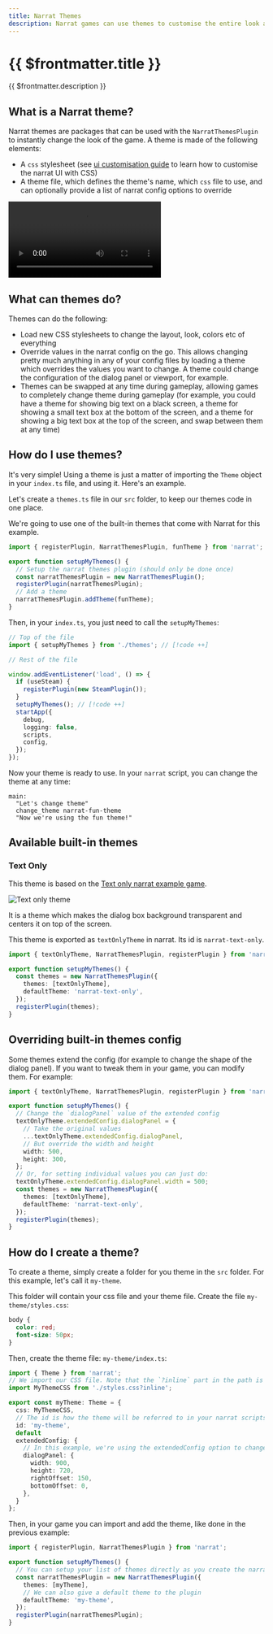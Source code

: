 ```yaml
---
title: Narrat Themes
description: Narrat games can use themes to customise the entire look and layout of the game, and can swap themes on the go during gameplay
---
```


# {{ $frontmatter.title }}

{{ $frontmatter.description }}

## What is a Narrat theme?

Narrat themes are packages that can be used with the `NarratThemesPlugin` to instantly change the look of the game. A theme is made of the following elements:

- A `css` stylesheet (see [ui customisation guide](./customising-ui.md) to learn how to customise the narrat UI with CSS)
- A theme file, which defines the theme's name, which `css` file to use, and can optionally provide a list of narrat config options to override

<video controls="controls" src="./themes/narrat-themes.mp4" type="video/mp4" autoplay="true"></video>

## What can themes do?

Themes can do the following:

- Load new CSS stylesheets to change the layout, look, colors etc of everything
- Override values in the narrat config on the go. This allows changing pretty much anything in any of your config files by loading a theme which overrides the values you want to change. A theme could change the configuration of the dialog panel or viewport, for example.
- Themes can be swapped at any time during gameplay, allowing games to completely change theme during gameplay (for example, you could have a theme for showing big text on a black screen, a theme for showing a small text box at the bottom of the screen, and a theme for showing a big text box at the top of the screen, and swap between them at any time)

## How do I use themes?

It's very simple! Using a theme is just a matter of importing the `Theme` object in your `index.ts` file, and using it. Here's an example.

Let's create a `themes.ts` file in our `src` folder, to keep our themes code in one place.

We're going to use one of the built-in themes that come with Narrat for this example.

```ts
import { registerPlugin, NarratThemesPlugin, funTheme } from 'narrat';

export function setupMyThemes() {
  // Setup the narrat themes plugin (should only be done once)
  const narratThemesPlugin = new NarratThemesPlugin();
  registerPlugin(narratThemesPlugin);
  // Add a theme
  narratThemesPlugin.addTheme(funTheme);
}
```

Then, in your `index.ts`, you just need to call the `setupMyThemes`:

```ts
// Top of the file
import { setupMyThemes } from './themes'; // [!code ++]

// Rest of the file

window.addEventListener('load', () => {
  if (useSteam) {
    registerPlugin(new SteamPlugin());
  }
  setupMyThemes(); // [!code ++]
  startApp({
    debug,
    logging: false,
    scripts,
    config,
  });
});
```

Now your theme is ready to use. In your `narrat` script, you can change the theme at any time:

```narrat
main:
  "Let's change theme"
  change_theme narrat-fun-theme
  "Now we're using the fun theme!"
```

## Available built-in themes

### Text Only

This theme is based on the [Text only narrat example game](https://github.com/liana-p/narrat-examples/tree/main/text-only).

![Text only theme](./themes/text-only.png)

It is a theme which makes the dialog box background transparent and centers it on top of the screen.

This theme is exported as `textOnlyTheme` in narrat. Its id is `narrat-text-only`.

```ts
import { textOnlyTheme, NarratThemesPlugin, registerPlugin } from 'narrat';

export function setupMyThemes() {
  const themes = new NarratThemesPlugin({
    themes: [textOnlyTheme],
    defaultTheme: 'narrat-text-only',
  });
  registerPlugin(themes);
}
```

## Overriding built-in themes config

Some themes extend the config (for example to change the shape of the dialog panel). If you want to tweak them in your game, you can modify them. For example:

```ts
import { textOnlyTheme, NarratThemesPlugin, registerPlugin } from 'narrat';

export function setupMyThemes() {
  // Change the `dialogPanel` value of the extended config
  textOnlyTheme.extendedConfig.dialogPanel = {
    // Take the original values
    ...textOnlyTheme.extendedConfig.dialogPanel,
    // But override the width and height
    width: 500,
    height: 300,
  };
  // Or, for setting individual values you can just do:
  textOnlyTheme.extendedConfig.dialogPanel.width = 500;
  const themes = new NarratThemesPlugin({
    themes: [textOnlyTheme],
    defaultTheme: 'narrat-text-only',
  });
  registerPlugin(themes);
}
```

## How do I create a theme?

To create a theme, simply create a folder for you theme in the `src` folder. For this example, let's call it `my-theme`.

This folder will contain your css file and your theme file. Create the file `my-theme/styles.css`:

```css
body {
  color: red;
  font-size: 50px;
}
```

Then, create the theme file: `my-theme/index.ts`:

```ts
import { Theme } from 'narrat';
// We import our CSS file. Note that the `?inline` part in the path is important.
import MyThemeCSS from './styles.css?inline';

export const myTheme: Theme = {
  css: MyThemeCSS,
  // The id is how the theme will be referred to in your narrat scripts
  id: 'my-theme',
  default
  extendedConfig: {
    // In this example, we're using the extendedConfig option to change the size and position of the dialog panel. You can override any values in the config in this extendedConfig option.
    dialogPanel: {
      width: 900,
      height: 720,
      rightOffset: 150,
      bottomOffset: 0,
    },
  }
};
```

Then, in your game you can import and add the theme, like done in the previous example:

```ts
import { registerPlugin, NarratThemesPlugin } from 'narrat';

export function setupMyThemes() {
  // You can setup your list of themes directly as you create the narrat plugin if you want
  const narratThemesPlugin = new NarratThemesPlugin({
    themes: [myTheme],
    // We can also give a default theme to the plugin
    defaultTheme: 'my-theme',
  });
  registerPlugin(narratThemesPlugin);
}
```
